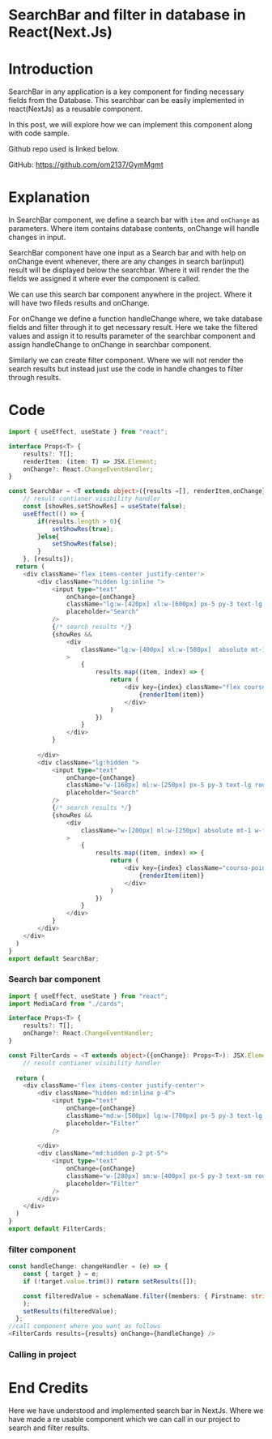 # SearchBar and filter in database in React(Next.Js)

# Introduction

SearchBar in any application is a key component for finding necessary fields from the Database. This searchbar can be easily implemented in react(NextJs) as a reusable component.

In this post, we will explore how we can implement this component along with code sample.

Github repo used is linked below.

GitHub: https://github.com/om2137/GymMgmt

# Explanation

In SearchBar component, we define a search bar with `item` and `onChange` as parameters. Where item contains database contents, onChange will handle changes in input.

SearchBar component have one input as a Search bar and with help on onChange event whenever, there are any changes in search bar(input) result will be displayed below the searchbar. Where it will render the the fields we assigned it where ever the component is called.

We can use this search bar component anywhere in the project. Where it will have two fileds results and onChange.

For onChange we define a function handleChange where, we take database fields and filter through it to get necessary result. Here we take the filtered values and assign it to results parameter of the searchbar component and assign handleChange to onChange in searchbar component.

Similarly we can create filter component. Where we will not render the search results but instead just use the code in handle changes to filter through results.

# Code

```typescript
import { useEffect, useState } from "react";

interface Props<T> {
    results?: T[];
    renderItem: (item: T) => JSX.Element;
    onChange?: React.ChangeEventHandler;
}

const SearchBar = <T extends object>({results =[], renderItem,onChange}: Props<T>): JSX.Element => {
    // result contianer visibility handler
    const [showRes,setShowRes] = useState(false);
    useEffect(() => {
        if(results.length > 0){
            setShowRes(true);
        }else{
            setShowRes(false);
        }
    }, [results]);
  return (
    <div className='flex items-center justify-center'>
        <div className="hidden lg:inline ">
            <input type="text" 
                onChange={onChange}
                className="lg:w-[420px] xl:w-[600px] px-5 py-3 text-lg rounded-2xl border focus:border-2 border-gray-500  focus:border-gray-700 outline-none transition"
                placeholder="Search"
            />
            {/* search results */}
            {showRes && 
                <div 
                    className="lg:w-[400px] xl:w-[580px]  absolute mt-1 w-full text-lg p-2 bg-white rounded-bl rounded-br max-h-64 shadow-xl overflow-y-auto"
                >
                    {
                        results.map((item, index) => {
                            return (
                                <div key={index} className="flex courso-pointer rounded hover:bg-slate-400 hover:bg-opicity-10 p-2" >
                                    {renderItem(item)} 
                                </div>
                            )
                        })
                    }
                </div>
            }
            
        </div>
        <div className="lg:hidden ">
            <input type="text" 
                onChange={onChange}
                className="w-[168px] ml:w-[250px] px-5 py-3 text-lg rounded-2xl border focus:border-2 border-gray-500  focus:border-gray-700 outline-none transition"
                placeholder="Search"
            />
            {/* search results */}
            {showRes && 
                <div 
                    className="w-[200px] ml:w-[250px] absolute mt-1 w-full text-lg p-2 bg-white rounded-bl rounded-br max-h-44 shadow-xl overflow-y-auto"
                >
                    {
                        results.map((item, index) => {
                            return (
                                <div key={index} className="courso-pointer rounded hover:bg-slate-400 hover:bg-opicity-10 p-2">
                                    {renderItem(item)} 
                                </div>
                            )
                        })
                    }
                </div>
            }
        </div>
    </div>
  )
}
export default SearchBar;
```

### Search bar component

```typescript
import { useEffect, useState } from "react";
import MediaCard from "./cards";

interface Props<T> {
    results?: T[];
    onChange?: React.ChangeEventHandler;
}

const FilterCards = <T extends object>({onChange}: Props<T>): JSX.Element => {
    // result contianer visibility handler
    
  return (
    <div className='flex items-center justify-center'>
        <div className="hidden md:inline p-4">
            <input type="text" 
                onChange={onChange}
                className="md:w-[500px] lg:w-[700px] px-5 py-3 text-lg rounded-lg border border-gray-500 focus:border-gray-700 transition"
                placeholder="Filter"
            />
            
        </div>
        <div className="md:hidden p-2 pt-5">
            <input type="text" 
                onChange={onChange}
                className="w-[280px] sm:w-[400px] px-5 py-3 text-sm rounded-lg border border-gray-500 focus:border-gray-700 transition"
                placeholder="Filter"
            />
        </div>
    </div>
  )
}
export default FilterCards;
```

### filter component

```typescript
const handleChange: changeHandler = (e) => {
    const { target } = e;
    if (!target.value.trim()) return setResults([]);

    const filteredValue = schemaName.filter((members: { Firstname: string; Lastname:string; Contact: Number;}) =>   schemaName.name.toLowerCase().startsWith(target.value.toLowerCase()) ||       schemaName.schemaField.toLowerCase().startsWith(target.value.toLowerCase()) 
    );
    setResults(filteredValue);
  };
//call component where you want as follows
<FilterCards results={results} onChange={handleChange} />
```

### Calling in project

# End Credits

Here we have understood and implemented search bar in NextJs. Where we have made a re usable component which we can call in our project to search and filter results.